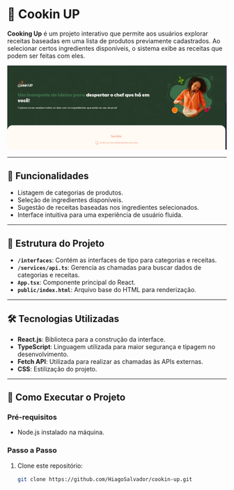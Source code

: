 # 🥗 Cookin UP

**Cooking Up** é um projeto interativo que permite aos usuários explorar receitas baseadas em uma lista de produtos previamente cadastrados. Ao selecionar certos ingredientes disponíveis, o sistema exibe as receitas que podem ser feitas com eles. 

![Site de filmes e séries](https://github.com/HiagoSalvador/cookin-up/blob/main/src/assets/cookin.png)

---

## 🌟 Funcionalidades

- Listagem de categorias de produtos.
- Seleção de ingredientes disponíveis.
- Sugestão de receitas baseadas nos ingredientes selecionados.
- Interface intuitiva para uma experiência de usuário fluida.

---

## 📂 Estrutura do Projeto


- **`/interfaces`**: Contém as interfaces de tipo para categorias e receitas.
- **`/services/api.ts`**: Gerencia as chamadas para buscar dados de categorias e receitas.
- **`App.tsx`**: Componente principal do React.
- **`public/index.html`**: Arquivo base do HTML para renderização.

---

## 🛠 Tecnologias Utilizadas

- **React.js**: Biblioteca para a construção da interface.
- **TypeScript**: Linguagem utilizada para maior segurança e tipagem no desenvolvimento.
- **Fetch API**: Utilizada para realizar as chamadas às APIs externas.
- **CSS**: Estilização do projeto.

---

## 🚀 Como Executar o Projeto

### Pré-requisitos

- Node.js instalado na máquina.

### Passo a Passo

1. Clone este repositório:
   ```bash
   git clone https://github.com/HiagoSalvador/cookin-up.git







